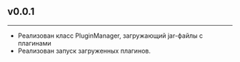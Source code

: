 ## v0.0.1
___
- Реализован класс PluginManager, загружающий jar-файлы с плагинами
- Реализован запуск загруженных плагинов.
